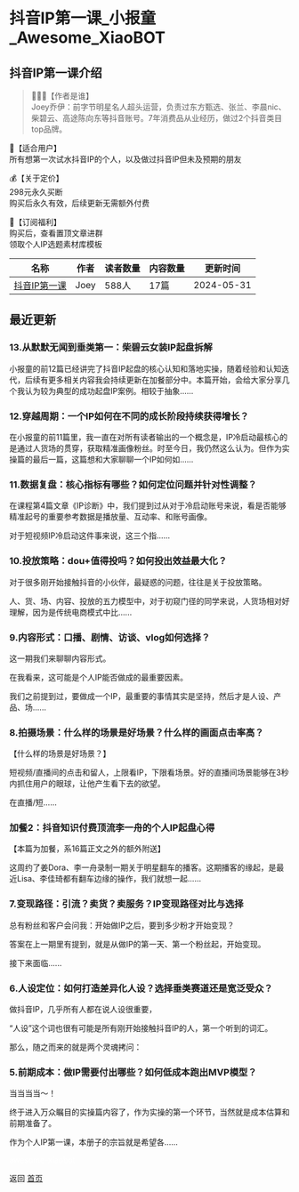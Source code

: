 # 抖音IP第一课_小报童_Awesome_XiaoBOT

## 抖音IP第一课介绍
> 👨🏻‍🏫【作者是谁】    
Joey乔伊：前字节明星名人超头运营，负责过东方甄选、张兰、李晨nic、柴碧云、高途陈向东等抖音账号。7年消费品从业经历，做过2个抖音类目top品牌。    
    
🎯【适合用户】    
所有想第一次试水抖音IP的个人，以及做过抖音IP但未及预期的朋友    
    
💰【关于定价】    
298元永久买断    
购买后永久有效，后续更新无需额外付费    
    
🎁【订阅福利】    
购买后，查看置顶文章进群    
领取个人IP选题素材库模板  
  


|名称|作者|读者数量|内容数量|更新时间|
|---|---|---|---|---|
|[抖音IP第一课](https://xiaobot.net/p/Joey20233?refer=0b133df9-27dc-423b-8101-639049001c13)|Joey|588人|17篇|2024-05-31|

## 最近更新
### 13.从默默无闻到垂类第一：柴碧云女装IP起盘拆解

小报童的前12篇已经讲完了抖音IP起盘的核心认知和落地实操，随着经验和认知迭代，后续有更多相关内容我会持续更新在加餐部分中。本篇开始，会给大家分享几个我认为较为典型的成功起盘IP案例。相较于抽象......

### 12.穿越周期：一个IP如何在不同的成长阶段持续获得增长？

在小报童的前11篇里，我一直在对所有读者输出的一个概念是，IP冷启动最核心的是通过人货场的贯穿，获取精准画像粉丝。时至今日，我仍然这么认为。但作为实操篇的最后一篇，这篇想和大家聊聊一个IP如何如......

### 11.数据复盘：核心指标有哪些？如何定位问题并针对性调整？

在课程第4篇文章《IP诊断》中，我们提到过从对于冷启动账号来说，看是否能够精准起号的重要参考数据是播放量、互动率、和账号画像。

对于短视频IP冷启动这件事来说，这三个指......

### 10.投放策略：dou+值得投吗？如何投出效益最大化？

对于很多刚开始接触抖音的小伙伴，最疑惑的问题，往往是关于投放策略。

人、货、场、内容、投放的五力模型中，对于初窥门径的同学来说，人货场相对好理解，因为是传统电商模式中比......

### 9.内容形式：口播、剧情、访谈、vlog如何选择？

这一期我们来聊聊内容形式。

在我看来，这可能是个人IP能否做成的最重要因素。

我们之前提到过，要做成一个IP，最重要的事情其实是坚持，然后才是人设、产品、场......

### 8.拍摄场景：什么样的场景是好场景？什么样的画面点击率高？

【什么样的场景是好场景？】

短视频/直播间的点击和留人，上限看IP，下限看场景。好的直播间场景能够在3秒内抓住用户的眼球，让他产生看下去的欲望。

在直播/短......

### 加餐2：抖音知识付费顶流李一舟的个人IP起盘心得

【本篇为加餐，系16篇正文之外的额外附送】

这周约了姜Dora、李一舟录制一期关于明星翻车的播客。这期播客的缘起，是最近Lisa、李佳琦都有翻车边缘的操作，我们就想一起......

### 7.变现路径：引流？卖货？卖服务？IP变现路径对比与选择

总有粉丝和客户会问我：开始做IP之后，要到多少粉才开始变现？

答案在上一期里有提到，就是从做IP的第一天、第一个粉丝起，开始变现。

接下来面临......

### 6.人设定位：如何打造差异化人设？选择垂类赛道还是宽泛受众？

做抖音IP，几乎所有人都在说人设很重要，

“人设”这个词也很有可能是所有刚开始接触抖音IP的人，第一个听到的词汇。

那么，随之而来的就是两个灵魂拷问：

### 5.前期成本：做IP需要付出哪些？如何低成本跑出MVP模型？

当当当当～！

终于进入万众瞩目的实操篇内容了，作为实操的第一个环节，当然就是成本估算和前期准备了。

作为个人IP第一课，本册子的宗旨就是希望各......


<a href="https://github.com/Reno9527/awesome-xiaobot" style="color: white; text-decoration: none;">awesome-xiaobot</a>

返回 [首页](../README.md)
